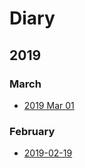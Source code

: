 
# Diary

## 2019

### March
  * [2019 Mar 01](2019-03-01)

### February
  * [2019-02-19](2019-02-19)
